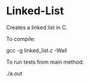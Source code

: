 # Linked-List
Creates a linked list in C.


To compile:

gcc -g linked_list.c -Wall

To run tests from main method:

./a.out
